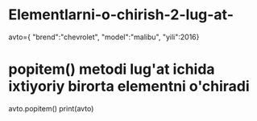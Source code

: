 # Elementlarni-o-chirish-2-lug-at-
avto={
      "brend":"chevrolet",
      "model":"malibu",
      "yili":2016}
# popitem() metodi lug'at ichida ixtiyoriy birorta elementni o'chiradi

avto.popitem()
print(avto)
